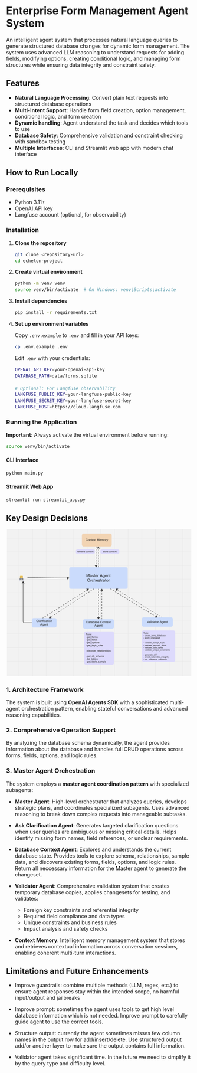 # Enterprise Form Management Agent System

An intelligent agent system that processes natural language queries to generate structured database changes for dynamic form management. The system uses advanced LLM reasoning to understand requests for adding fields, modifying options, creating conditional logic, and managing form structures while ensuring data integrity and constraint safety.

## Features

- **Natural Language Processing**: Convert plain text requests into structured database operations
- **Multi-Intent Support**: Handle form field creation, option management, conditional logic, and form creation
- **Dynamic handling**: Agent understand the task and decides which tools to use
- **Database Safety**: Comprehensive validation and constraint checking with sandbox testing
- **Multiple Interfaces**: CLI and Streamlit web app with modern chat interface

## How to Run Locally

### Prerequisites

- Python 3.11+
- OpenAI API key
- Langfuse account (optional, for observability)

### Installation

1. **Clone the repository**
   ```bash
   git clone <repository-url>
   cd echelon-project
   ```

2. **Create virtual environment**
   ```bash
   python -m venv venv
   source venv/bin/activate  # On Windows: venv\Scripts\activate
   ```

3. **Install dependencies**
   ```bash
   pip install -r requirements.txt
   ```

4. **Set up environment variables**
   
   Copy `.env.example` to `.env` and fill in your API keys:
   ```bash
   cp .env.example .env
   ```
   
   Edit `.env` with your credentials:
   ```bash
   OPENAI_API_KEY=your-openai-api-key
   DATABASE_PATH=data/forms.sqlite
   
   # Optional: For Langfuse observability
   LANGFUSE_PUBLIC_KEY=your-langfuse-public-key
   LANGFUSE_SECRET_KEY=your-langfuse-secret-key
   LANGFUSE_HOST=https://cloud.langfuse.com
   ```

### Running the Application

**Important**: Always activate the virtual environment before running:
```bash
source venv/bin/activate
```

#### CLI Interface
```bash
python main.py
```

#### Streamlit Web App
```bash
streamlit run streamlit_app.py
```


## Key Design Decisions

<div align="center">
  <img src="data/workflow.png" alt="Workflow Architecture" width="500"/>
</div>

### 1. **Architecture Framework**

The system is built using **OpenAI Agents SDK** with a sophisticated multi-agent orchestration pattern, enabling stateful conversations and advanced reasoning capabilities.

### 2. **Comprehensive Operation Support**

By analyzing the database schema dynamically, the agent provides information about the database and handles full CRUD operations across forms, fields, options, and logic rules.

### 3. **Master Agent Orchestration**

The system employs a **master agent coordination pattern** with specialized subagents:

- **Master Agent**: 
  High-level orchestrator that analyzes queries, develops strategic plans, and coordinates specialized subagents. Uses advanced reasoning to break down complex requests into manageable subtasks.

- **Ask Clarification Agent**: 
  Generates targeted clarification questions when user queries are ambiguous or missing critical details. Helps identify missing form names, field references, or unclear requirements.

- **Database Context Agent**: 
  Explores and understands the current database state. Provides tools to explore schema, relationships, sample data, and discovers existing forms, fields, options, and logic rules. Return all neccessary information for the Master agent to generate the changeset. 

- **Validator Agent**: 
  Comprehensive validation system that creates temporary database copies, applies changesets for testing, and validates:
  - Foreign key constraints and referential integrity
  - Required field compliance and data types
  - Unique constraints and business rules
  - Impact analysis and safety checks

- **Context Memory**: 
  Intelligent memory management system that stores and retrieves contextual information across conversation sessions, enabling coherent multi-turn interactions.

## Limitations and Future Enhancements

- Improve guardrails: combine multiple methods (LLM, regex, etc.) to ensure agent responses stay within the intended scope, no harmful input/output and jailbreaks

- Improve prompt: sometimes the agent uses tools to get high level database information which is not needed. Improve prompt to carefully guide agent to use the correct tools. 

- Structure output: currently the agent sometimes misses few column names in the output row for add/insert/delete. Use structured output add/or another layer to make sure the output contains full information.

- Validator agent takes significant time. In the future we need to simplify it by the query type and difficulty level. 

